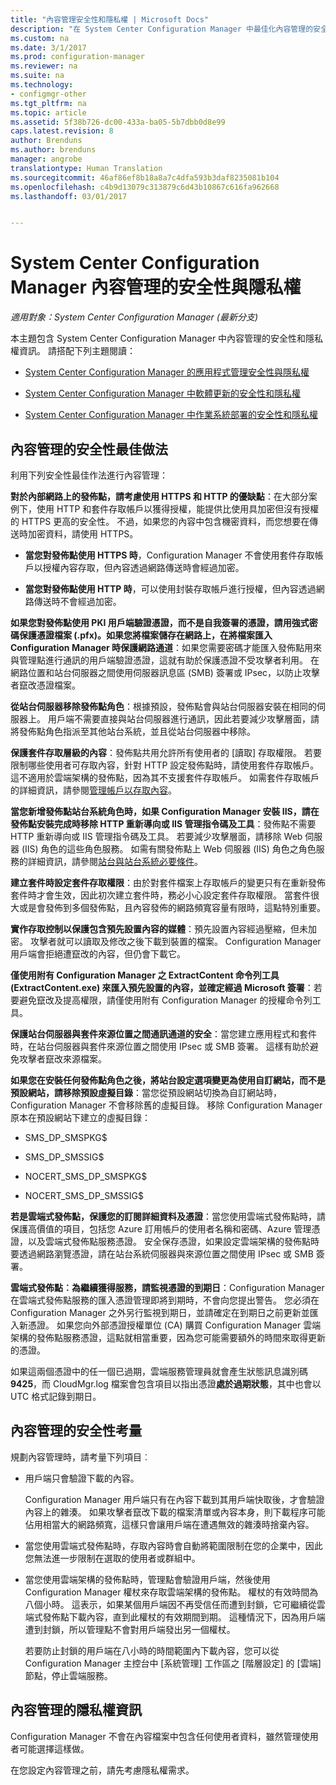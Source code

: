 ```yaml
---
title: "內容管理安全性和隱私權 | Microsoft Docs"
description: "在 System Center Configuration Manager 中最佳化內容管理的安全性與隱私權。"
ms.custom: na
ms.date: 3/1/2017
ms.prod: configuration-manager
ms.reviewer: na
ms.suite: na
ms.technology:
- configmgr-other
ms.tgt_pltfrm: na
ms.topic: article
ms.assetid: 5f38b726-dc00-433a-ba05-5b7dbb0d8e99
caps.latest.revision: 8
author: Brenduns
ms.author: brenduns
manager: angrobe
translationtype: Human Translation
ms.sourcegitcommit: 46af86ef8b18a8a7c4dfa593b3daf8235081b104
ms.openlocfilehash: c4b9d13079c313879c6d43b10867c616fa962668
ms.lasthandoff: 03/01/2017


---
```

# <a name="security-and-privacy-for-content-management-for-system-center-configuration-manager"></a>System Center Configuration Manager 內容管理的安全性與隱私權

*適用對象：System Center Configuration Manager (最新分支)*

本主題包含 System Center Configuration Manager 中內容管理的安全性和隱私權資訊。 請搭配下列主題閱讀：  

-   [System Center Configuration Manager 的應用程式管理安全性與隱私權](../../../apps/plan-design/security-and-privacy-for-application-management.md)  

-   [System Center Configuration Manager 中軟體更新的安全性和隱私權](/sccm/sum/plan-design/security-and-privacy-for-software-updates)  

-   [System Center Configuration Manager 中作業系統部署的安全性和隱私權](../../../osd/plan-design/security-and-privacy-for-operating-system-deployment.md)  

##  <a name="BKMK_Security_ContentManagement"></a> 內容管理的安全性最佳做法  
 利用下列安全性最佳作法進行內容管理：  

 **對於內部網路上的發佈點，請考慮使用 HTTPS 和 HTTP 的優缺點**：在大部分案例下，使用 HTTP 和套件存取帳戶以獲得授權，能提供比使用具加密但沒有授權的 HTTPS 更高的安全性。 不過，如果您的內容中包含機密資料，而您想要在傳送時加密資料，請使用 HTTPS。  

-   **當您對發佈點使用 HTTPS 時**，Configuration Manager 不會使用套件存取帳戶以授權內容存取，但內容透過網路傳送時會經過加密。  

-   **當您對發佈點使用 HTTP 時**，可以使用封裝存取帳戶進行授權，但內容透過網路傳送時不會經過加密。  


**如果您對發佈點使用 PKI 用戶端驗證憑證，而不是自我簽署的憑證，請用強式密碼保護憑證檔案 (.pfx)。如果您將檔案儲存在網路上，在將檔案匯入 Configuration Manager 時保護網路通道**：如果您需要密碼才能匯入發佈點用來與管理點進行通訊的用戶端驗證憑證，這就有助於保護憑證不受攻擊者利用。 在網路位置和站台伺服器之間使用伺服器訊息區 (SMB) 簽署或 IPsec，以防止攻擊者竄改憑證檔案。  

**從站台伺服器移除發佈點角色**：根據預設，發佈點會與站台伺服器安裝在相同的伺服器上。 用戶端不需要直接與站台伺服器進行通訊，因此若要減少攻擊層面，請將發佈點角色指派至其他站台系統，並且從站台伺服器中移除。  

**保護套件存取層級的內容**：發佈點共用允許所有使用者的 [讀取] 存取權限。 若要限制哪些使用者可存取內容，針對 HTTP 設定發佈點時，請使用套件存取帳戶。 這不適用於雲端架構的發佈點，因為其不支援套件存取帳戶。 如需套件存取帳戶的詳細資訊，請參閱[管理帳戶以存取內容](../../../core/plan-design/hierarchy/manage-accounts-to-access-content.md)。


**當您新增發佈點站台系統角色時，如果 Configuration Manager 安裝 IIS，請在發佈點安裝完成時移除 HTTP 重新導向或 IIS 管理指令碼及工具**：發佈點不需要 HTTP 重新導向或 IIS 管理指令碼及工具。 若要減少攻擊層面，請移除 Web 伺服器 (IIS) 角色的這些角色服務。  如需有關發佈點上 Web 伺服器 (IIS) 角色之角色服務的詳細資訊，請參閱[站台與站台系統必要條件](/sccm/core/plan-design/configs/site-and-site-system-prerequisites)。  

**建立套件時設定套件存取權限**：由於對套件檔案上存取帳戶的變更只有在重新發佈套件時才會生效，因此初次建立套件時，務必小心設定套件存取權限。 當套件很大或是會發佈到多個發佈點，且內容發佈的網路頻寬容量有限時，這點特別重要。  

**實作存取控制以保護包含預先設置內容的媒體**：預先設置內容經過壓縮，但未加密。 攻擊者就可以讀取及修改之後下載到裝置的檔案。 Configuration Manager 用戶端會拒絕遭竄改的內容，但仍會下載它。  

**僅使用附有 Configuration Manager 之 ExtractContent 命令列工具 (ExtractContent.exe) 來匯入預先設置的內容，並確定經過 Microsoft 簽署**：若要避免竄改及提高權限，請僅使用附有 Configuration Manager 的授權命令列工具。  

**保護站台伺服器與套件來源位置之間通訊通道的安全**：當您建立應用程式和套件時，在站台伺服器與套件來源位置之間使用 IPsec 或 SMB 簽署。 這樣有助於避免攻擊者竄改來源檔案。  

**如果您在安裝任何發佈點角色之後，將站台設定選項變更為使用自訂網站，而不是預設網站，請移除預設虛擬目錄**：當您從預設網站切換為自訂網站時，Configuration Manager 不會移除舊的虛擬目錄。 移除 Configuration Manager 原本在預設網站下建立的虛擬目錄：  

-   SMS_DP_SMSPKG$  

-   SMS_DP_SMSSIG$  

-   NOCERT_SMS_DP_SMSPKG$  

-   NOCERT_SMS_DP_SMSSIG$  

**若是雲端式發佈點，保護您的訂閱詳細資料及憑證**：當您使用雲端式發佈點時，請保護高價值的項目，包括您 Azure 訂用帳戶的使用者名稱和密碼、Azure 管理憑證，以及雲端式發佈點服務憑證。 安全保存憑證，如果設定雲端架構的發佈點時要透過網路瀏覽憑證，請在站台系統伺服器與來源位置之間使用 IPsec 或 SMB 簽署。  

**雲端式發佈點︰為繼續獲得服務，請監視憑證的到期日**：Configuration Manager 在雲端式發佈點服務的匯入憑證管理即將到期時，不會向您提出警告。 您必須在 Configuration Manager 之外另行監視到期日，並請確定在到期日之前更新並匯入新憑證。 如果您向外部憑證授權單位 (CA) 購買 Configuration Manager 雲端架構的發佈點服務憑證，這點就相當重要，因為您可能需要額外的時間來取得更新的憑證。  

 如果這兩個憑證中的任一個已過期，雲端服務管理員就會產生狀態訊息識別碼 **9425**，而 CloudMgr.log 檔案會包含項目以指出憑證**處於過期狀態**，其中也會以 UTC 格式記錄到期日。  

## <a name="security-considerations-for-content-management"></a>內容管理的安全性考量  
規劃內容管理時，請考量下列項目︰  

-   用戶端只會驗證下載的內容。  

     Configuration Manager 用戶端只有在內容下載到其用戶端快取後，才會驗證內容上的雜湊。 如果攻擊者竄改下載的檔案清單或內容本身，則下載程序可能佔用相當大的網路頻寬，這樣只會讓用戶端在遭遇無效的雜湊時捨棄內容。  

-   當您使用雲端式發佈點時，存取內容時會自動將範圍限制在您的企業中，因此您無法進一步限制在選取的使用者或群組中。  

-   當您使用雲端架構的發佈點時，管理點會驗證用戶端，然後使用 Configuration Manager 權杖來存取雲端架構的發佈點。 權杖的有效時間為八個小時。 這表示，如果某個用戶端因不再受信任而遭到封鎖，它可繼續從雲端式發佈點下載內容，直到此權杖的有效期間到期。 這種情況下，因為用戶端遭到封鎖，所以管理點不會對用戶端發出另一個權杖。  

     若要防止封鎖的用戶端在八小時的時間範圍內下載內容，您可以從 Configuration Manager 主控台中 [系統管理] 工作區之 [階層設定] 的 [雲端] 節點，停止雲端服務。  

##  <a name="BKMK_Privacy_ContentManagement"></a> 內容管理的隱私權資訊  
 Configuration Manager 不會在內容檔案中包含任何使用者資料，雖然管理使用者可能選擇這樣做。  

 在您設定內容管理之前，請先考慮隱私權需求。  

